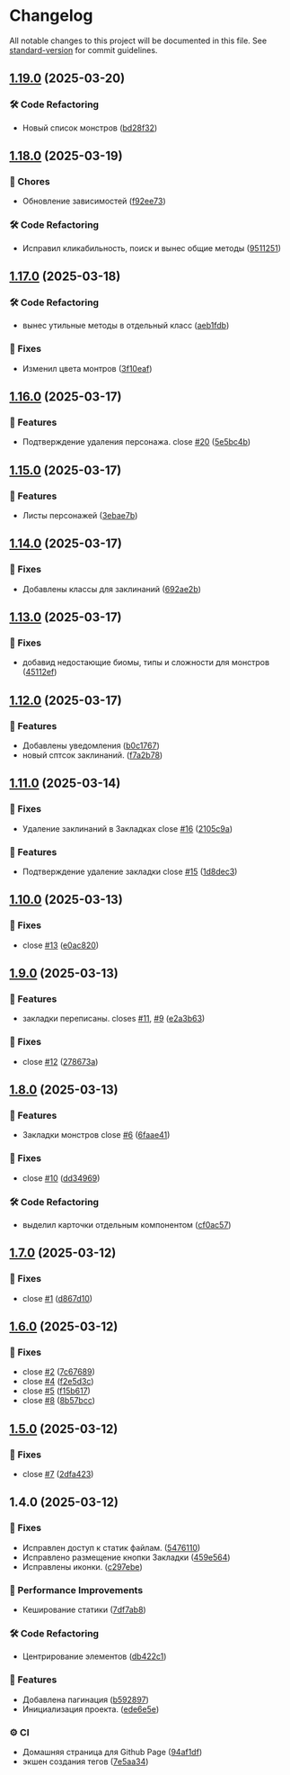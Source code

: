 # Changelog

All notable changes to this project will be documented in this file. See [standard-version](https://github.com/conventional-changelog/standard-version) for commit guidelines.

## [1.19.0](https://github.com/fso13/dnd5e/compare/v1.18.0...v1.19.0) (2025-03-20)


### 🛠️ Code Refactoring

* Новый список монстров ([bd28f32](https://github.com/fso13/dnd5e/commit/bd28f3221a023d34b5b3093e537f90087f618b38))

## [1.18.0](https://github.com/fso13/dnd5e/compare/v1.17.0...v1.18.0) (2025-03-19)


### 🔧 Chores

* Обновление зависимостей ([f92ee73](https://github.com/fso13/dnd5e/commit/f92ee737ad39cf415b18bf6ca2420dc913013c67))


### 🛠️ Code Refactoring

* Исправил кликабильность, поиск и вынес общие методы ([9511251](https://github.com/fso13/dnd5e/commit/95112518577cb840b77c2b417e60d0a9f353dc82))

## [1.17.0](https://github.com/fso13/dnd5e/compare/v1.16.0...v1.17.0) (2025-03-18)


### 🛠️ Code Refactoring

* вынес утильные методы в отдельный класс ([aeb1fdb](https://github.com/fso13/dnd5e/commit/aeb1fdb1cc55e13704c749ed463f469960242b52))


### 🐛 Fixes

* Изменил цвета монтров ([3f10eaf](https://github.com/fso13/dnd5e/commit/3f10eafcb480ec3f3619536495c8860bb45d4fe9))

## [1.16.0](https://github.com/fso13/dnd5e/compare/v1.15.0...v1.16.0) (2025-03-17)


### 🚀 Features

* Подтверждение удаления персонажа. close [#20](https://github.com/fso13/dnd5e/issues/20) ([5e5bc4b](https://github.com/fso13/dnd5e/commit/5e5bc4be48ba8221272f4b2aa7c90f178c4f9a76))

## [1.15.0](https://github.com/fso13/dnd5e/compare/v1.14.0...v1.15.0) (2025-03-17)


### 🚀 Features

* Листы персонажей ([3ebae7b](https://github.com/fso13/dnd5e/commit/3ebae7bd802da50f49df0dcea958584d0ced3aee))

## [1.14.0](https://github.com/fso13/dnd5e/compare/v1.13.0...v1.14.0) (2025-03-17)


### 🐛 Fixes

* Добавлены классы для заклинаний ([692ae2b](https://github.com/fso13/dnd5e/commit/692ae2b5f39f79e998103bd3f677ace156fe0ae4))

## [1.13.0](https://github.com/fso13/dnd5e/compare/v1.12.0...v1.13.0) (2025-03-17)


### 🐛 Fixes

* добавид недостающие биомы, типы и сложности для монстров ([45112ef](https://github.com/fso13/dnd5e/commit/45112effb42688da81d6983f19e5f64f49a43f1a))

## [1.12.0](https://github.com/fso13/dnd5e/compare/v1.11.0...v1.12.0) (2025-03-17)


### 🚀 Features

* Добавлены уведомления ([b0c1767](https://github.com/fso13/dnd5e/commit/b0c1767e109239585e67ca1a3f560b0e21ecb2fa))
* новый сптсок заклинаний. ([f7a2b78](https://github.com/fso13/dnd5e/commit/f7a2b786a00ab267b48eab89d056a5e9f3385e9f))

## [1.11.0](https://github.com/fso13/dnd5e/compare/v1.10.0...v1.11.0) (2025-03-14)


### 🐛 Fixes

* Удаление заклинаний в Закладках close [#16](https://github.com/fso13/dnd5e/issues/16) ([2105c9a](https://github.com/fso13/dnd5e/commit/2105c9aa85589788fd9568a6a0ec125768375877))


### 🚀 Features

*  Подтверждение удаление закладки close [#15](https://github.com/fso13/dnd5e/issues/15) ([1d8dec3](https://github.com/fso13/dnd5e/commit/1d8dec3d103137ad39e4dd61c86e1049fbdcc12f))

## [1.10.0](https://github.com/fso13/dnd5e/compare/v1.9.0...v1.10.0) (2025-03-13)


### 🐛 Fixes

* close [#13](https://github.com/fso13/dnd5e/issues/13) ([e0ac820](https://github.com/fso13/dnd5e/commit/e0ac8208f0474131b7630bbcc046077a4e0c64fd))

## [1.9.0](https://github.com/fso13/dnd5e/compare/v1.8.0...v1.9.0) (2025-03-13)


### 🚀 Features

* закладки переписаны. closes [#11](https://github.com/fso13/dnd5e/issues/11), [#9](https://github.com/fso13/dnd5e/issues/9) ([e2a3b63](https://github.com/fso13/dnd5e/commit/e2a3b637f9bd481dabf679b58463f9b55ae93a09))


### 🐛 Fixes

* close [#12](https://github.com/fso13/dnd5e/issues/12) ([278673a](https://github.com/fso13/dnd5e/commit/278673af5b68bbca111a328ba7a5536e7db9bfc0))

## [1.8.0](https://github.com/fso13/dnd5e/compare/v1.7.0...v1.8.0) (2025-03-13)


### 🚀 Features

* Закладки монстров close [#6](https://github.com/fso13/dnd5e/issues/6) ([6faae41](https://github.com/fso13/dnd5e/commit/6faae418dd90e36a9eb0d11121552e6c1099cb21))


### 🐛 Fixes

* close [#10](https://github.com/fso13/dnd5e/issues/10) ([dd34969](https://github.com/fso13/dnd5e/commit/dd349693490a2af2fabc6695d1cd0aa9a7a201ea))


### 🛠️ Code Refactoring

* выделил карточки отдельным компонентом ([cf0ac57](https://github.com/fso13/dnd5e/commit/cf0ac575e848d3f2799fcbd7be9ac050247b5417))

## [1.7.0](https://github.com/fso13/dnd5e/compare/v1.6.0...v1.7.0) (2025-03-12)


### 🐛 Fixes

* close [#1](https://github.com/fso13/dnd5e/issues/1) ([d867d10](https://github.com/fso13/dnd5e/commit/d867d100fdb7da778b8eb87c29f1bbe54e678fe6))

## [1.6.0](https://github.com/fso13/dnd5e/compare/v1.5.0...v1.6.0) (2025-03-12)


### 🐛 Fixes

* close [#2](https://github.com/fso13/dnd5e/issues/2) ([7c67689](https://github.com/fso13/dnd5e/commit/7c67689b704448639adc6e67537d2597ee997780))
* close [#4](https://github.com/fso13/dnd5e/issues/4) ([f2e5d3c](https://github.com/fso13/dnd5e/commit/f2e5d3cd9081713cbb8c1ae4153de4c0733d936e))
* close [#5](https://github.com/fso13/dnd5e/issues/5) ([f15b617](https://github.com/fso13/dnd5e/commit/f15b61728e7e80bc79c095cd12ff8ae236d14148))
* close [#8](https://github.com/fso13/dnd5e/issues/8) ([8b57bcc](https://github.com/fso13/dnd5e/commit/8b57bcca106d269bee0c5e419d921264a74bfb0f))

## [1.5.0](https://github.com/fso13/dnd5e/compare/v1.4.0...v1.5.0) (2025-03-12)


### 🐛 Fixes

* close [#7](https://github.com/fso13/dnd5e/issues/7) ([2dfa423](https://github.com/fso13/dnd5e/commit/2dfa423f80e3c2041095b0515ab25b76bb10ba59))

## 1.4.0 (2025-03-12)


### 🐛 Fixes

* Исправлен доступ к статик файлам. ([5476110](https://github.com/fso13/dnd5e/commit/547611058e01f5731ea27855d821b9bc9e2a2f74))
* Исправлено размещение кнопки Закладки ([459e564](https://github.com/fso13/dnd5e/commit/459e564a123be67e86280f32011ef0d8c3428df7))
* Исправлены иконки. ([c297ebe](https://github.com/fso13/dnd5e/commit/c297ebe60981b1f158221d6c46b322b8ac3bc81b))


### 🎫 Performance Improvements

* Кеширование статики ([7df7ab8](https://github.com/fso13/dnd5e/commit/7df7ab85f0a236c3ff1ecdd0adec023def3f23a3))


### 🛠️ Code Refactoring

* Центрирование элементов ([db422c1](https://github.com/fso13/dnd5e/commit/db422c121c65285e3f801aae157bcd179a00aa91))


### 🚀 Features

* Добавлена пагинация ([b592897](https://github.com/fso13/dnd5e/commit/b592897fb0e04db274716ad5c94d75b132974b94))
* Инициализация проекта. ([ede6e5e](https://github.com/fso13/dnd5e/commit/ede6e5e3414ff5516f964ad4b30d171048976868))


### ⚙️ CI

* Домашняя страница для Github Page ([94af1df](https://github.com/fso13/dnd5e/commit/94af1dffdcb9a7c9dc5b4b0db1713bb6d5625d77))
* экшен создания тегов ([7e5aa34](https://github.com/fso13/dnd5e/commit/7e5aa347abe4a30fae87a5adaa990a1177edcbe7))
